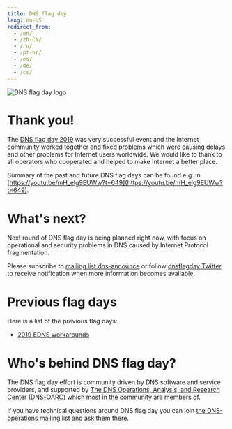 ```yaml
---
title: DNS flag day
lang: en-US
redirect_from:
  - /en/
  - /zh-CN/
  - /ru/
  - /pt-br/
  - /es/
  - /de/
  - /cs/
---
```



<img class="logo float-right" alt="DNS flag day logo" src="/images/DNS_Flag.svg">

Thank you!
==========

The [DNS flag day 2019](/2019/) was very successful event and the Internet community
worked together and fixed problems which were causing delays and other
problems for Internet users worldwide. We would like to thank to all
operators who cooperated and helped to make Internet a better place.

Summary of the past and future DNS flag days can be found e.g. in
[https://youtu.be/mH_elg9EUWw?t=649](https://youtu.be/mH_elg9EUWw?t=649).

What's next?
============

Next round of DNS flag day is being planned right now, with focus on
operational and security problems in DNS caused by Internet Protocol
fragmentation.

Please subscribe to [mailing list dns-announce](https://lists.dns-oarc.net/mailman/listinfo/dns-announce)
or follow [dnsflagday Twitter](https://www.twitter.com/dnsflagday)
to receive notification when more information becomes available.

Previous flag days
==================

Here is a list of the previous flag days:
- [2019 EDNS workarounds](/2019/)

Who's behind DNS flag day?
==========================

The DNS flag day effort is community driven by DNS software and service
providers, and supported by [The DNS Operations, Analysis, and Research Center (DNS-OARC)](https://www.dns-oarc.net/)
which most in the community are members of.

If you have technical questions around DNS flag day you can join
[the DNS-operations mailing list](https://lists.dns-oarc.net/mailman/listinfo/dns-operations)
and ask them there.

